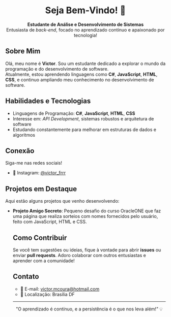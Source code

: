 <h1 align="center">Seja Bem-Vindo! 👋</h1>

<p align="center">
  <strong>Estudante de Análise e Desenvolvimento de Sistemas</strong> <br>
  Entusiasta de <em>back-end</em>, focado no aprendizado contínuo e apaixonado por tecnologia!
</p>

<h2>Sobre Mim</h2>
<p>
  Olá, meu nome é <strong>Victor</strong>. Sou um estudante dedicado a explorar o mundo da programação e do desenvolvimento de software. <br>
  Atualmente, estou aprendendo linguagens como <strong>C#</strong>, <strong>JavaScript</strong>, <strong>HTML</strong>, <strong>CSS</strong>, e continuo ampliando meu conhecimento no desenvolvimento de software.
</p>

<h2>Habilidades e Tecnologias</h2>
<ul>
  <li>Linguagens de Programação: <strong>C#</strong>, <strong>JavaScript</strong>, <strong>HTML</strong>, <strong>CSS</strong></li>
  <li>Interesse em: <em>API Development</em>, sistemas robustos e arquitetura de software</li>
  <li>Estudando constantemente para melhorar em estruturas de dados e algoritmos</li>
</ul>

<h2>Conexão</h2>
<p>
  Siga-me nas redes sociais!
</p>
<ul>
  <li>📸 Instagram: <a href="https://www.instagram.com/victor_frrr" target="_blank">@victor_frrr</a></li>
</ul>

<h2>Projetos em Destaque</h2>
<p>
  Aqui estão alguns projetos que venho desenvolvendo:
</p>
<ul>
  <li><strong>Projeto Amigo Secreto</strong>: Pequeno desafio do curso OracleONE que faz uma página que realiza sorteios com nomes fornecidos pelo usuário, feito com JavaScript, HTML e CSS.</li>

 
<h2>Como Contribuir</h2>
<p>
  Se você tem sugestões ou ideias, fique à vontade para abrir <strong>issues</strong> ou enviar <strong>pull requests</strong>. Adoro colaborar com outros entusiastas e aprender com a comunidade!
</p>

<h2>Contato</h2>
<ul>
  <li>📧 E-mail: <a href="mailto:victor.mcoura@hotmail.com">victor.mcoura@hotmail.com</a></li>
  <li>📌 Localização: Brasília DF</li>
</ul>

<hr>
<p align="center">
  "O aprendizado é contínuo, e a persistência é o que nos leva além!" 💡
</p>

